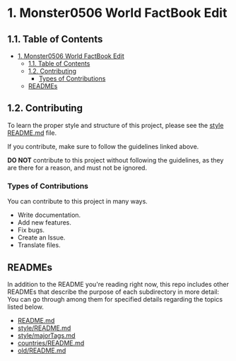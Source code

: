 # 1. Monster0506 World FactBook Edit

## 1.1. Table of Contents

- [1. Monster0506 World FactBook Edit](#1-monster0506-world-factbook-edit)
  - [1.1. Table of Contents](#11-table-of-contents)
  - [1.2. Contributing](#12-contributing)
    - [Types of Contributions](#types-of-contributions)
  - [READMEs](#readmes)

## 1.2. Contributing

To learn the proper style and structure of this project, please see the [style README.md](style/README.md) file.

If you contribute, make sure to follow the guidelines linked above.

__DO NOT__ contribute to this project without following the guidelines, as they are there for a reason, and must not be ignored.

### Types of Contributions

You can contribute to this project in many ways.

- Write documentation.
- Add new features.
- Fix bugs.
- Create an Issue.
- Translate files.

## READMEs

In addition to the README you're reading right now, this repo includes other READMEs that describe the purpose of each subdirectory in more detail: You can go through among them for specified details regarding the topics listed below.

- [README.md](README.md)
- [style/README.md](style/README.md)
- [style/majorTags.md](style/majorTags.md)
- [countries/README.md](countries/README.md)
- [old/README.md](old/README.md)
